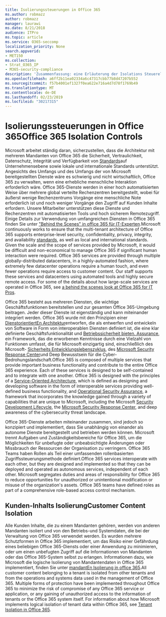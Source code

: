 ```yaml
---
title: Isolierungssteuerungen in Office 365
ms.author: robmazz
author: robmazz
manager: laurawi
ms.date: 8/21/2018
audience: ITPro
ms.topic: article
ms.service: O365-seccomp
localization_priority: None
search.appverid:
- MET150
ms.collection:
- Strat_O365_IP
- M365-security-compliance
description: 'Zusammenfassung: eine Erläuterung der Isolations Steuerelemente in Office 365.'
ms.openlocfilehash: a6ff2b11ea02334a6c47317cbb77b8d47207b552
ms.sourcegitcommit: f57b4001ef1327f0ea622e716a4d7d78f1769b49
ms.translationtype: MT
ms.contentlocale: de-DE
ms.lasthandoff: 02/23/2019
ms.locfileid: "30217315"
---
```

# <a name="office-365-isolation-controls"></a><span data-ttu-id="34e28-103">Isolierungssteuerungen in Office 365</span><span class="sxs-lookup"><span data-stu-id="34e28-103">Office 365 Isolation Controls</span></span> 

<span data-ttu-id="34e28-p101">Microsoft arbeitet ständig daran, sicherzustellen, dass die Architektur mit mehreren Mandanten von Office 365 die Sicherheit, Vertraulichkeit, Datenschutz, Integrität und Verfügbarkeit von [Standards](https://www.microsoft.com/TrustCenter/Compliance?service=Office#Icons)auf Unternehmensebene sowie lokale und internationale Standards unterstützt. Angesichts des Umfangs und des Umfangs der von Microsoft bereitgestellten Dienste wäre es schwierig und nicht wirtschaftlich, Office 365 zu verwalten, wenn eine erhebliche menschliche Interaktion erforderlich wäre. Office 365-Dienste werden in einer hoch automatisierten Weise über mehrere global verteilte Rechenzentren bereitgestellt, wobei für äußerst wenige Rechenzentrums Vorgänge eine menschliche Note erforderlich ist und noch weniger Vorgänge den Zugriff auf Kunden Inhalte erfordern. Unsere Mitarbeiter unterstützen diese Dienste und Rechenzentren mit automatisierten Tools und hoch sicherem Remotezugriff. Einige Details zur Verwendung von umfangreichen Diensten in Office 365 finden Sie unter ["Behind the Scenes" in office 365 für IT-Experten](https://channel9.msdn.com/Events/SharePoint-Conference/2014/SPC202).</span><span class="sxs-lookup"><span data-stu-id="34e28-p101">Microsoft continuously works to ensure that the multi-tenant architecture of Office 365 supports enterprise-level security, confidentiality, privacy, integrity, and availability [standards](https://www.microsoft.com/TrustCenter/Compliance?service=Office#Icons), as well as local and international standards. Given the scale and the scope of services provided by Microsoft, it would be difficult and non-economical to manage Office 365 if significant human interaction were required. Office 365 services are provided through multiple globally-distributed datacenters, in a highly-automated fashion, where extremely few datacenter operations require a human touch, and even fewer operations require access to customer content. Our staff supports these services and datacenters using automated tools and highly secure remote access. For some of the details about how large-scale services are operated in Office 365, see [a behind the scenes look at Office 365 for IT Pros](https://channel9.msdn.com/Events/SharePoint-Conference/2014/SPC202).</span></span>

<span data-ttu-id="34e28-p102">Office 365 besteht aus mehreren Diensten, die wichtige Geschäftsfunktionen bereitstellen und zur gesamten Office 365-Umgebung beitragen. Jeder dieser Dienste ist eigenständig und kann miteinander integriert werden. Office 365 wurde mit den Prinzipien einer [DienstorientiertEn Architektur](https://msdn.microsoft.com/library/aa480021.aspx)entworfen, die als entwerfen und entwickeln von Software in Form von interoperablen Diensten definiert ist, die eine klar definierte Geschäftsfunktionalität und [Betriebssicherheit bieten. Assurance](http://www.microsoft.com/download/details.aspx?id=40872), ein Framework, das die erworbenen Kenntnisse durch eine Vielzahl von Funktionen umfasst, die für Microsoft einzigartig sind, einschließlich des Microsoft- [Sicherheits Entwicklungslebenszyklus](https://www.microsoft.com/sdl/default.aspx), des [Microsoft Security Response Center](https://technet.microsoft.com/library/dn440717.aspx)und Deep Bewusstsein für die Cyber-Bedrohungslandschaft.</span><span class="sxs-lookup"><span data-stu-id="34e28-p102">Office 365 is composed of multiple services that provide important business functionality and contribute to the entire Office 365 experience. Each of these services is designed to be self-contained and to integrate with one another. Office 365 is designed with the principles of a [Service-Oriented Architecture](https://msdn.microsoft.com/library/aa480021.aspx), which is defined as designing and developing software in the form of interoperable services providing well-defined business functionality, and [Operational Security Assurance](http://www.microsoft.com/download/details.aspx?id=40872), a framework that incorporates the knowledge gained through a variety of capabilities that are unique to Microsoft, including the Microsoft [Security Development Lifecycle](https://www.microsoft.com/sdl/default.aspx), the [Microsoft Security Response Center](https://technet.microsoft.com/library/dn440717.aspx), and deep awareness of the cybersecurity threat landscape.</span></span>

<span data-ttu-id="34e28-p103">Office 365-Dienste arbeiten miteinander zusammen, sind jedoch so konzipiert und implementiert, dass Sie unabhängig von einander als autonome Dienste bereitgestellt und betrieben werden können. Microsoft trennt Aufgaben und Zuständigkeitsbereiche für Office 365, um die Möglichkeiten für unbefugte oder unbeabsichtigte Änderungen oder Missbrauch der Ressourcen der Organisation zu verringern. Office 365 Teams haben Rollen als Teil einer umfassenden rollenbasierten Zugriffssteuerungsmethode definiert.</span><span class="sxs-lookup"><span data-stu-id="34e28-p103">Office 365 services interoperate with each other, but they are designed and implemented so that they can be deployed and operated as autonomous services, independent of each other. Microsoft segregates duties and areas of responsibility for Office 365 to reduce opportunities for unauthorized or unintentional modification or misuse of the organization's assets. Office 365 teams have defined roles as part of a comprehensive role-based access control mechanism.</span></span>

## <a name="customer-content-isolation"></a><span data-ttu-id="34e28-115">Kunden-Inhalts Isolierung</span><span class="sxs-lookup"><span data-stu-id="34e28-115">Customer Content Isolation</span></span>
<span data-ttu-id="34e28-p104">Alle Kunden Inhalte, die zu einem Mandanten gehören, werden von anderen Mandanten isoliert und von den Betriebs-und Systemdaten, die bei der Verwaltung von Office 365 verwendet werden. Es wurden mehrere Schutzformen in Office 365 implementiert, um das Risiko einer Gefährdung eines beliebigen Office 365-Diensts oder einer Anwendung zu minimieren, oder um einen unbefugten Zugriff auf die Informationen von Mandanten oder das Office 365-System selbst zu erlangen. Informationen dazu, wie Microsoft die logische Isolierung von Mandantendaten in Office 365 implementiert, finden Sie unter [mandantEn Isolierung in office 365](office-365-tenant-isolation-overview.md).</span><span class="sxs-lookup"><span data-stu-id="34e28-p104">All customer content belonging to a tenant is isolated from other tenants and from the operations and systems data used in the management of Office 365. Multiple forms of protection have been implemented throughout Office 365 to minimize the risk of compromise of any Office 365 service or application, or any gaining of unauthorized access to the information of tenants or the Office 365 system itself. For information about how Microsoft implements logical isolation of tenant data within Office 365, see [Tenant Isolation in Office 365](office-365-tenant-isolation-overview.md).</span></span>
